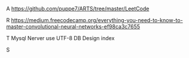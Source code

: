 A
https://github.com/puppe7/ARTS/tree/master/LeetCode

R
https://medium.freecodecamp.org/everything-you-need-to-know-to-master-convolutional-neural-networks-ef98ca3c7655

T
Mysql Nerver use UTF-8
DB Design index

S
